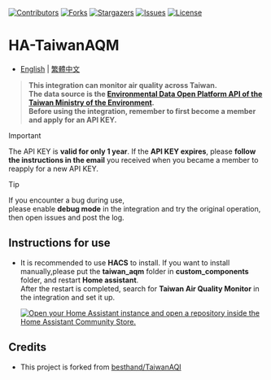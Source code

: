 
 [![Contributors][contributors-shield]][contributors-url]
 [![Forks][forks-shield]][forks-url]
 [![Stargazers][stars-shield]][stars-url]
 [![Issues][issues-shield]][issues-url]
 [![License][license-shield]][license-url]

 [contributors-shield]: https://img.shields.io/github/contributors/kukuxx/HA-TaiwanAQM.svg?style=for-the-badge
 [contributors-url]: https://github.com/kukuxx/HA-TaiwanAQM/graphs/contributors

 [forks-shield]: https://img.shields.io/github/forks/kukuxx/HA-TaiwanAQM.svg?style=for-the-badge
 [forks-url]: https://github.com/kukuxx/HA-TaiwanAQM/network/members

 [stars-shield]: https://img.shields.io/github/stars/kukuxx/HA-TaiwanAQM.svg?style=for-the-badge
 [stars-url]: https://github.com/kukuxx/HA-TaiwanAQM/stargazers

 [issues-shield]: https://img.shields.io/github/issues/kukuxx/HA-TaiwanAQM.svg?style=for-the-badge
 [issues-url]: https://github.com/kukuxx/HA-TaiwanAQM/issues

 [license-shield]: https://img.shields.io/github/license/kukuxx/HA-TaiwanAQM.svg?style=for-the-badge
 [license-url]: https://github.com/kukuxx/HA-TaiwanAQM/blob/main/LICENSE


# HA-TaiwanAQM

- [English](/README.md) | [繁體中文](/README-zh-TW.md)

> <b>This integration can monitor air quality across Taiwan.<br>
> The data source is the <a href='https://data.moenv.gov.tw/'>Environmental Data Open Platform API of the Taiwan Ministry of the Environment</a>.<br>
> Before using the integration, remember to first become a member and apply for an API KEY.</b>

>[!Important]
> The API KEY is <b>valid for only 1 year</b>. If the <b>API KEY expires</b>, please <b>follow the instructions in the email</b> you received when you became a member to reapply for a new API KEY.

> [!Tip]
> If you encounter a bug during use, <br>
> please enable <b>debug mode</b> in the integration and try the original operation, <br>
> then open issues and post the log.

## Instructions for use

- It is recommended to use <b>HACS</b> to install. If you want to install manually,please put the <b>taiwan_aqm</b> folder in <b>custom_components</b> folder, and restart <b>Home assistant</b>.
<br>After the restart is completed, search for <b>Taiwan Air Quality Monitor</b> in the integration and set it up.

  [![Open your Home Assistant instance and open a repository inside the Home Assistant Community Store.](https://my.home-assistant.io/badges/hacs_repository.svg)](https://my.home-assistant.io/redirect/hacs_repository/?owner=kukuxx&repository=HA-TaiwanAQM&category=Integration)

## Credits

- This project is forked from <a href='https://github.com/besthand/TaiwanAQI'>besthand/TaiwanAQI</a>